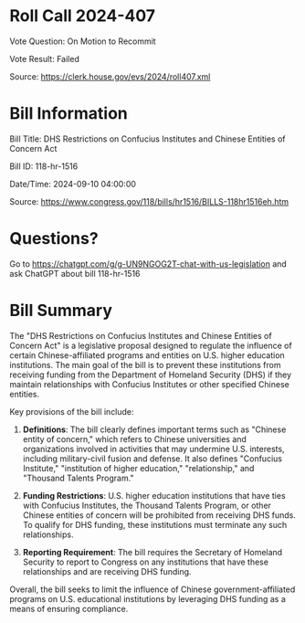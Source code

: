 # Roll Call 2024-407

Vote Question: On Motion to Recommit

Vote Result: Failed

Source: https://clerk.house.gov/evs/2024/roll407.xml

# Bill Information

Bill Title: DHS Restrictions on Confucius Institutes and Chinese Entities of Concern Act

Bill ID: 118-hr-1516

Date/Time: 2024-09-10 04:00:00

Source: https://www.congress.gov/118/bills/hr1516/BILLS-118hr1516eh.htm

# Questions?

Go to https://chatgpt.com/g/g-UN9NGOG2T-chat-with-us-legislation and ask ChatGPT about bill 118-hr-1516

# Bill Summary
The "DHS Restrictions on Confucius Institutes and Chinese Entities of Concern Act" is a legislative proposal designed to regulate the influence of certain Chinese-affiliated programs and entities on U.S. higher education institutions. The main goal of the bill is to prevent these institutions from receiving funding from the Department of Homeland Security (DHS) if they maintain relationships with Confucius Institutes or other specified Chinese entities.

Key provisions of the bill include:

1. **Definitions**: The bill clearly defines important terms such as "Chinese entity of concern," which refers to Chinese universities and organizations involved in activities that may undermine U.S. interests, including military-civil fusion and defense. It also defines "Confucius Institute," "institution of higher education," "relationship," and "Thousand Talents Program."

2. **Funding Restrictions**: U.S. higher education institutions that have ties with Confucius Institutes, the Thousand Talents Program, or other Chinese entities of concern will be prohibited from receiving DHS funds. To qualify for DHS funding, these institutions must terminate any such relationships.

3. **Reporting Requirement**: The bill requires the Secretary of Homeland Security to report to Congress on any institutions that have these relationships and are receiving DHS funding.

Overall, the bill seeks to limit the influence of Chinese government-affiliated programs on U.S. educational institutions by leveraging DHS funding as a means of ensuring compliance.
